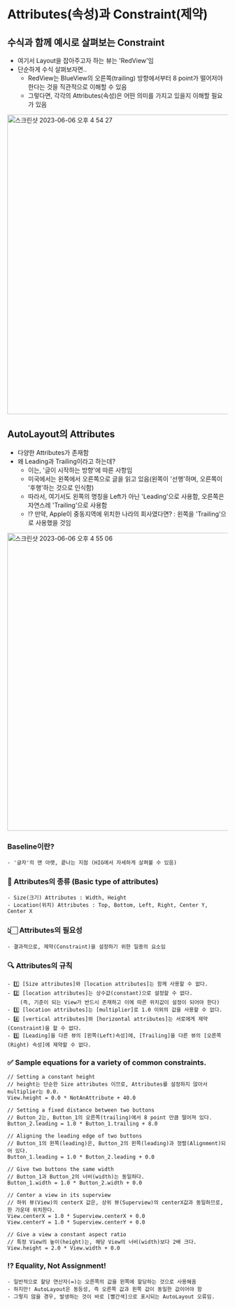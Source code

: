 # Attributes(속성)과 Constraint(제약)

## 수식과 함께 예시로 살펴보는 Constraint
- 여기서 Layout을 잡아주고자 하는 뷰는 'RedView'임
- 단순하게 수식 살펴보자면..
    - RedView는 BlueView의 오른쪽(trailing) 방향에서부터 8 point가 떨어저야 한다는 것을 직관적으로 이해할 수 있음
    - 그렇다면, 각각의 Attributes(속성)은 어떤 의미를 가지고 있을지 이해할 필요가 있음
    
<img width="684" alt="스크린샷 2023-06-06 오후 4 54 27" src="https://github.com/onthelots/Projects/assets/107039500/f6523b86-4e85-42af-8ec6-2f25693ed979">



## AutoLayout의 Attributes
- 다양한 Attributes가 존재함
- 왜 Leading과 Trailing이라고 하는데?
    - 이는, '글이 시작하는 방향'에 따른 사항임
    - 미국에서는 왼쪽에서 오른쪽으로 글을 읽고 있음(왼쪽이 '선행'하며, 오른쪽이 '후행'하는 것으로 인식함)
    - 따라서, 여기서도 왼쪽의 명칭을 Left가 아닌 'Leading'으로 사용함, 오른쪽은 자연스레 'Trailing'으로 사용함
    - ⁉️ 만약, Apple이 중동지역에 위치한 나라의 회사였다면? : 왼쪽을 'Trailing'으로 사용했을 것임
   
<img width="680" alt="스크린샷 2023-06-06 오후 4 55 06" src="https://github.com/onthelots/Projects/assets/107039500/fc07d70f-66e9-48e6-8202-6497d67e5509">

<br>

### Baseline이란?
    - '글자'의 맨 아랫, 끝나는 지점 (HIG에서 자세하게 살펴볼 수 있음)
    
### 🥸 Attributes의 종류 (Basic type of attributes)
    - Size(크기) Attributes : Width, Height
    - Location(위치) Attributes : Top, Bottom, Left, Right, Center Y, Center X 
    
### 👆🏻 Attributes의 필요성
    - 결과적으로, 제약(Constraint)을 설정하기 위한 일종의 요소임

### 🔍 Attributes의 규칙
    - 1️⃣ [Size attributes]와 [location attributes]는 함께 사용할 수 없다.
    - 2️⃣ [location attributes]는 상수값(constant)으로 설정할 수 없다.
        (즉, 기준이 되는 View가 반드시 존재하고 이에 따른 위치값이 설정이 되어야 한다)
    - 3️⃣ [location attributes]는 [multiplier]로 1.0 이외의 값을 사용할 수 없다.
    - 4️⃣ [vertical attributes]와 [horizontal attributes]는 서로에게 제약(Constraint)을 할 수 없다.
    - 5️⃣ [Leading]을 다른 뷰의 [왼쪽(Left)속성]에, [Trailing]을 다른 뷰의 [오른쪽(Right) 속성]에 제약할 수 없다. 

### ✅ Sample equations for a variety of common constraints.

```
// Setting a constant height
// height는 단순한 Size attributes 이므로, Attributes를 설정하지 않아서 multiplier는 0.0.
View.height = 0.0 * NotAnAttribute + 40.0
 
// Setting a fixed distance between two buttons
// Button_2는, Button_1의 오른쪽(trailing)에서 8 point 만큼 떨어져 있다.
Button_2.leading = 1.0 * Button_1.trailing + 8.0
 
// Aligning the leading edge of two buttons
// Button_1의 왼쪽(leading)은, Button_2의 왼쪽(leading)과 정렬(Alignment)되어 있다.
Button_1.leading = 1.0 * Button_2.leading + 0.0
 
// Give two buttons the same width
// Button_1과 Button_2의 너비(width)는 동일하다.
Button_1.width = 1.0 * Button_2.width + 0.0
 
// Center a view in its superview
// 하위 뷰(View)의 centerX 값은, 상위 뷰(Superview)의 centerX값과 동일하므로, 한 가운데 위치한다.
View.centerX = 1.0 * Superview.centerX + 0.0
View.centerY = 1.0 * Superview.centerY + 0.0
 
// Give a view a constant aspect ratio
// 특정 View의 높이(height)는, 해당 View의 너비(width)보다 2배 크다.
View.height = 2.0 * View.width + 0.0

```

### ⁉️ Equality, Not Assignment!
    - 일반적으로 할당 연산자(=)는 오른쪽의 값을 왼쪽에 할당하는 것으로 사용해옴
    - 하지만! AutoLayout은 동등성, 즉 오른쪽 값과 왼쪽 값이 동일한 값이어야 함
    - 그렇지 않을 경우, 발생하는 것이 바로 [빨간색]으로 표시되는 AutoLayout 오류임.
